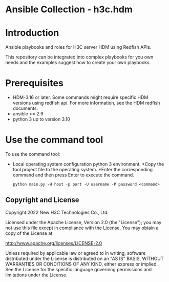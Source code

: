 # Ansible Collection - h3c.hdm

# Introduction

Ansible playbooks and roles for H3C server HDM using Redfish APIs.

This repository can be integrated into complex playbooks for you own needs and the examples suggest how to create your own playbooks. 

# Prerequisites
*	HDM-3.16 or later. Some commands might require specific HDM versions using redfish api. For more information, see the HDM redfish documents.
*	ansible >= 2.9
*	python 3 up to version 3.10

# Use the command tool
To use the command tool:
*  Local operating system configuration python 3 environment.
  *Copy the tool project file to the operating system. 
  *Enter the corresponding command and then press Enter to execute the command.

   `python main.py -H host -p port -U username -P password <command>`


Copyright and License
---------------------

Copyright 2022 New H3C Technologies Co., Ltd.

Licensed under the Apache License, Version 2.0 (the "License"); you may
not use this file except in compliance with the License. You may obtain
a copy of the License at

http://www.apache.org/licenses/LICENSE-2.0

Unless required by applicable law or agreed to in writing, software
distributed under the License is distributed on an "AS IS" BASIS, WITHOUT
WARRANTIES OR CONDITIONS OF ANY KIND, either express or implied. See the
License for the specific language governing permissions and limitations
under the License.
